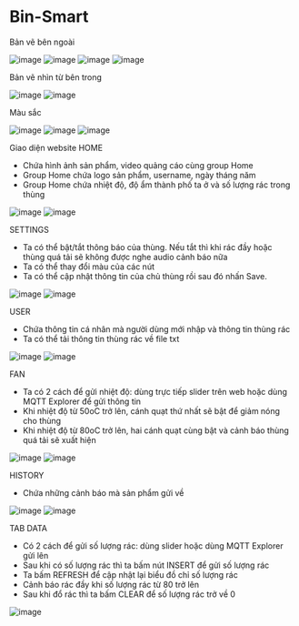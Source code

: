 # Bin-Smart
Bản vẽ bên ngoài

![image](https://user-images.githubusercontent.com/101247575/225342699-3fa95e2a-3a2e-4809-a566-343e7b4f9562.png)
![image](https://user-images.githubusercontent.com/101247575/225342827-63e646e4-7975-481d-ba3b-f5741000cbf3.png)
![image](https://user-images.githubusercontent.com/101247575/225342862-1fda5d77-2bb4-4d09-80f6-eae40385c78b.png)
![image](https://user-images.githubusercontent.com/101247575/225343137-2e02ea98-8c7e-4884-b23a-47de4d588579.png)

Bản vẽ nhìn từ bên trong

![image](https://user-images.githubusercontent.com/101247575/225343223-810c34ca-b947-476b-ac35-af65e06fdb19.png)
![image](https://user-images.githubusercontent.com/101247575/225343236-efb47ac2-78ef-4dfc-b944-a4decea967b0.png)


Màu sắc

![image](https://user-images.githubusercontent.com/101247575/225343302-36ec602a-d5c4-4d8d-91f3-8e2f82f45dcf.png)
![image](https://user-images.githubusercontent.com/101247575/225343323-0842ffa3-82e6-4c72-95cd-c82311abc0a1.png)
![image](https://user-images.githubusercontent.com/101247575/225343329-0b0e51e6-c542-4d91-a405-c9a395d7da78.png)


Giao diện website
HOME
- Chứa hình ảnh sản phẩm, video quảng cáo cùng group Home
- Group Home chứa logo sản phẩm, username, ngày tháng năm
- Group Home chứa nhiệt độ, độ ẩm thành phố ta ở và số lượng rác trong thùng


![image](https://user-images.githubusercontent.com/101247575/225344431-90ff547a-116a-42ce-bf54-9d3ba64fbaec.png)
![image](https://user-images.githubusercontent.com/101247575/225343459-0514f8c5-749d-4594-88ea-31af40547659.png)

SETTINGS
- Ta có thể bật/tắt thông báo của thùng. Nếu tắt thì khi rác đầy hoặc thùng quá tải sẽ không được nghe audio cảnh báo nữa
- Ta có thể thay đổi màu của các nút
- Ta có thể cập nhật thông tin của chủ thùng rồi sau đó nhấn Save. 

![image](https://user-images.githubusercontent.com/101247575/225344465-64e8d480-3ad4-430e-8161-a6aab5ebe0c3.png)
![image](https://user-images.githubusercontent.com/101247575/225343692-c7c19538-0905-49bc-9464-a63fd205f6e0.png)

USER
- Chứa thông tin cá nhân mà người dùng mới nhập và thông tin thùng rác
- Ta có thể tải thông tin thùng rác về file txt

![image](https://user-images.githubusercontent.com/101247575/225343807-8b06fc99-c333-4c78-ba8f-3fd45a8d9eb8.png)
![image](https://user-images.githubusercontent.com/101247575/225343832-c28314ef-a45b-41b3-9b65-d3169ed20e6b.png)

FAN
- Ta có 2 cách để gửi nhiệt độ: dùng trực tiếp slider trên web hoặc dùng MQTT Explorer để gửi thông tin
- Khi nhiệt độ từ 50oC trở lên, cánh quạt thứ nhất sẽ bật để giảm nóng cho thùng
- Khi nhiệt độ từ 80oC trở lên, hai cánh quạt cùng bật và cảnh báo thùng quá tải sẽ xuất hiện

![image](https://user-images.githubusercontent.com/101247575/225343938-05bce1a6-1fef-4823-8306-70ea168a6a71.png)
![image](https://user-images.githubusercontent.com/101247575/225343960-729aa2e5-cc14-4d42-8c7f-f940e6d23b6a.png)

HISTORY
- Chứa những cảnh báo mà sản phẩm gửi về

![image](https://user-images.githubusercontent.com/101247575/225343995-2d5e468f-ce88-42ab-8613-df9bfd761889.png)
![image](https://user-images.githubusercontent.com/101247575/225344021-233d3ca8-7bbc-4f5d-bba4-8cd24317cf89.png)

TAB DATA
- Có 2 cách để gửi số lượng rác: dùng slider hoặc dùng MQTT Explorer gửi lên
- Sau khi có số lượng rác thì ta bấm nút INSERT để gửi số lượng rác
- Ta bấm REFRESH để cập nhật lại biểu đồ chỉ số lượng rác
- Cảnh báo rác đầy khi số lượng rác từ 80 trở lên 
- Sau khi đổ rác thì ta bấm CLEAR để số lượng rác trở về 0

![image](https://user-images.githubusercontent.com/101247575/225344371-05f46d44-d022-4a95-85ea-4ff097815487.png)


